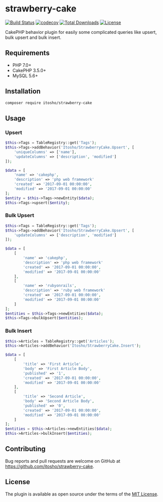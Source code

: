 # strawberry-cake

[![Build Status](https://travis-ci.org/itosho/StrawberryCake.svg?branch=master)](https://travis-ci.org/itosho/StrawberryCake)
[![codecov](https://codecov.io/gh/itosho/strawberry-cake/branch/master/graph/badge.svg)](https://codecov.io/gh/itosho/strawberry-cake)
[![Total Downloads](https://poser.pugx.org/itosho/strawberry-cake/downloads)](https://packagist.org/packages/itosho/strawberry-cake)
[![License](https://poser.pugx.org/itosho/strawberry-cake/license)](https://packagist.org/packages/itosho/strawberry-cake)

CakePHP behavior plugin for easily some complicated queries like upsert, bulk upsert and bulk insert.

## Requirements

- PHP 7.0+
- CakePHP 3.5.0+
- MySQL 5.6+

## Installation

```bash
composer require itosho/strawberry-cake
```

## Usage

### Upsert

```php
$this->Tags = TableRegistry::get('Tags');
$this->Tags->addBehavior('Itosho/StrawberryCake.Upsert', [
    'uniqueColumns' => ['name'],
    'updateColumns' => ['description', 'modified']
]);

$data = [
    'name' => 'cakephp',
    'description' => 'php web framework'
    'created' => '2017-09-01 00:00:00',
    'modified' => '2017-09-01 00:00:00'
];
$entity = $this->Tags->newEntity($data);
$this->Tags->upsert($entity);
```

### Bulk Upsert

```php
$this->Tags = TableRegistry::get('Tags');
$this->Tags->addBehavior('Itosho/StrawberryCake.Upsert', [
    'updateColumns' => ['description', 'modified']
]);

$data = [
    [
        'name' => 'cakephp',
        'description' => 'php web framework'
        'created' => '2017-09-01 00:00:00',
        'modified' => '2017-09-01 00:00:00'
    ],
    [
        'name' => 'rubyonrails',
        'description' => 'ruby web framework'
        'created' => '2017-09-01 00:00:00',
        'modified' => '2017-09-01 00:00:00'
    ]
];
$entities = $this->Tags->newEntities($data);
$this->Tags->bulkUpsert($entities);
```

### Bulk Insert

```php
$this->Articles = TableRegistry::get('Articles');
$this->Articles->addBehavior('Itosho/StrawberryCake.Insert');

$data = [
    [
        'title' => 'First Article',
        'body' => 'First Article Body',
        'published' => '1',
        'created' => '2017-09-01 00:00:00',
        'modified' => '2017-09-01 00:00:00'
    ],
    [
        'title' => 'Second Article',
        'body' => 'Second Article Body',
        'published' => '0',
        'created' => '2017-09-01 00:00:00',
        'modified' => '2017-09-01 00:00:00'
    ]
];
$entities = $this->Articles->newEntities($data);
$this->Articles->bulkInsert($entities);
```

## Contributing

Bug reports and pull requests are welcome on GitHub at https://github.com/itosho/strawberry-cake.

## License

The plugin is available as open source under the terms of the [MIT License](http://opensource.org/licenses/MIT).

